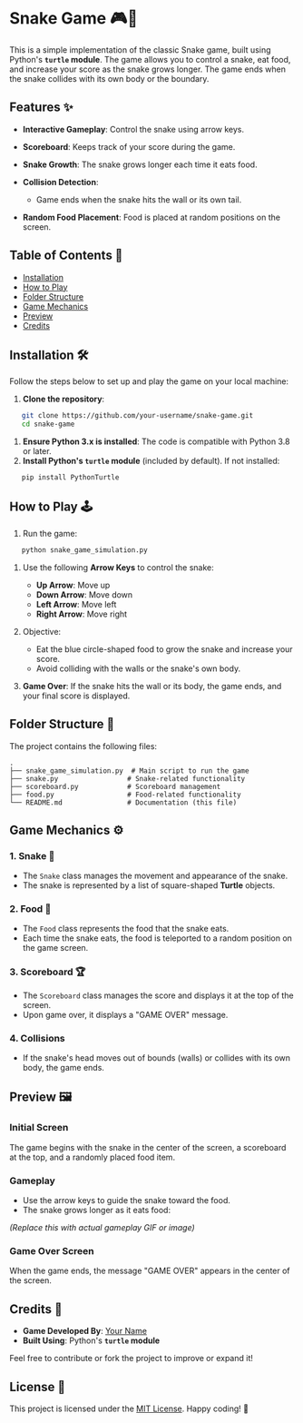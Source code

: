 # Snake Game 🎮🐍
This is a simple implementation of the classic Snake game, built using Python's **`turtle` module**. The game allows you to control a snake, eat food, and increase your score as the snake grows longer. The game ends when the snake collides with its own body or the boundary.
## Features ✨
- **Interactive Gameplay**: Control the snake using arrow keys.
- **Scoreboard**: Keeps track of your score during the game.
- **Snake Growth**: The snake grows longer each time it eats food.
- **Collision Detection**:
    - Game ends when the snake hits the wall or its own tail.

- **Random Food Placement**: Food is placed at random positions on the screen.

## Table of Contents 📑
- [Installation]()
- [How to Play]()
- [Folder Structure]()
- [Game Mechanics]()
- [Preview]()
- [Credits]()

## Installation 🛠️
Follow the steps below to set up and play the game on your local machine:
1. **Clone the repository**:
``` bash
   git clone https://github.com/your-username/snake-game.git
   cd snake-game
```
1. **Ensure Python 3.x is installed**:
The code is compatible with Python 3.8 or later.
2. **Install Python's `turtle` module** (included by default). If not installed:
``` bash
   pip install PythonTurtle
```
## How to Play 🕹️
1. Run the game:
``` bash
   python snake_game_simulation.py
```
1. Use the following **Arrow Keys** to control the snake:
    - **Up Arrow**: Move up
    - **Down Arrow**: Move down
    - **Left Arrow**: Move left
    - **Right Arrow**: Move right

2. Objective:
    - Eat the blue circle-shaped food to grow the snake and increase your score.
    - Avoid colliding with the walls or the snake's own body.

3. **Game Over**: If the snake hits the wall or its body, the game ends, and your final score is displayed.

## Folder Structure 📂
The project contains the following files:
``` 
.
├── snake_game_simulation.py  # Main script to run the game
├── snake.py                 # Snake-related functionality
├── scoreboard.py            # Scoreboard management
├── food.py                  # Food-related functionality
└── README.md                # Documentation (this file)
```
## Game Mechanics ⚙️
### 1. **Snake** 🐍
- The `Snake` class manages the movement and appearance of the snake.
- The snake is represented by a list of square-shaped **Turtle** objects.

### 2. **Food** 🍎
- The `Food` class represents the food that the snake eats.
- Each time the snake eats, the food is teleported to a random position on the game screen.

### 3. **Scoreboard** 🏆
- The `Scoreboard` class manages the score and displays it at the top of the screen.
- Upon game over, it displays a "GAME OVER" message.

### 4. **Collisions**
- If the snake's head moves out of bounds (walls) or collides with its own body, the game ends.

## Preview 🖼️
### Initial Screen
The game begins with the snake in the center of the screen, a scoreboard at the top, and a randomly placed food item.
### Gameplay
- Use the arrow keys to guide the snake toward the food.
- The snake grows longer as it eats food:

_(Replace this with actual gameplay GIF or image)_

### Game Over Screen
When the game ends, the message "GAME OVER" appears in the center of the screen.
## Credits 🙌
- **Game Developed By**: [Your Name]()
- **Built Using**: Python's **`turtle` module**

Feel free to contribute or fork the project to improve or expand it!
## License 📜
This project is licensed under the [MIT License]().
Happy coding! 🎉

